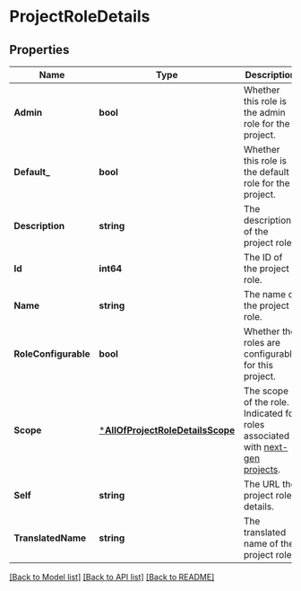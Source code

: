 # ProjectRoleDetails

## Properties
Name | Type | Description | Notes
------------ | ------------- | ------------- | -------------
**Admin** | **bool** | Whether this role is the admin role for the project. | [optional] [default to null]
**Default_** | **bool** | Whether this role is the default role for the project. | [optional] [default to null]
**Description** | **string** | The description of the project role. | [optional] [default to null]
**Id** | **int64** | The ID of the project role. | [optional] [default to null]
**Name** | **string** | The name of the project role. | [optional] [default to null]
**RoleConfigurable** | **bool** | Whether the roles are configurable for this project. | [optional] [default to null]
**Scope** | [***AllOfProjectRoleDetailsScope**](AllOfProjectRoleDetailsScope.md) | The scope of the role. Indicated for roles associated with [next-gen projects](https://confluence.atlassian.com/x/loMyO). | [optional] [default to null]
**Self** | **string** | The URL the project role details. | [optional] [default to null]
**TranslatedName** | **string** | The translated name of the project role. | [optional] [default to null]

[[Back to Model list]](../README.md#documentation-for-models) [[Back to API list]](../README.md#documentation-for-api-endpoints) [[Back to README]](../README.md)

